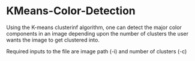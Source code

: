 # KMeans-Color-Detection
Using the K-means clusterinf algorithm, one can detect the major color components in an image depending upon the number of clusters the user wants the image to get clustered into.

Required inputs to the file are image path (-i) and number of clusters (-c)
